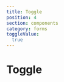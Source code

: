 ```yaml
---
title: Toggle
position: 4
section: components
category: forms
toggleValue: 
  true
---
```


# Toggle

<preview name="toggle"></preview>
